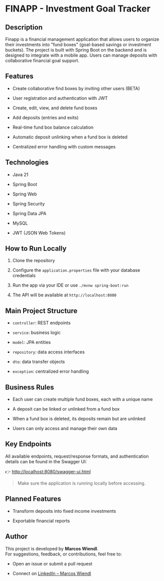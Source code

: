 
# FINAPP - Investment Goal Tracker

## Description

Finapp is a financial management application that allows users to organize their investments into "fund boxes" (goal-based savings or investment buckets). The project is built with Spring Boot on the backend and is designed to integrate with a mobile app. Users can manage deposits with collaborative financial goal support.

## Features

-   Create collaborative find boxes by inviting other users (BETA)

-   User registration and authentication with JWT

-   Create, edit, view, and delete fund boxes

-   Add deposits (entries and exits)

-   Real-time fund box balance calculation

-   Automatic deposit unlinking when a fund box is deleted

-   Centralized error handling with custom messages


## Technologies

-   Java 21

-   Spring Boot

-   Spring Web

-   Spring Security

-   Spring Data JPA

-   MySQL

-   JWT (JSON Web Tokens)


## How to Run Locally

1.  Clone the repository

2.  Configure the `application.properties` file with your database credentials

3.  Run the app via your IDE or use `./mvnw spring-boot:run`

4.  The API will be available at `http://localhost:8080`


## Main Project Structure

-   `controller`: REST endpoints

-   `service`: business logic

-   `model`: JPA entities

-   `repository`: data access interfaces

-   `dto`: data transfer objects

-   `exception`: centralized error handling


## Business Rules

-   Each user can create multiple fund boxes, each with a unique name

-   A deposit can be linked or unlinked from a fund box

-   When a fund box is deleted, its deposits remain but are unlinked

-   Users can only access and manage their own data


## Key Endpoints

All available endpoints, request/response formats, and authentication details can be found in the Swagger UI:

👉 [http://localhost:8080/swagger-ui.html](http://localhost:8080/swagger-ui.html)

> Make sure the application is running locally before accessing.

## Planned Features

-   Transform deposits into fixed income investments

-   Exportable financial reports


## Author

This project is developed by **Marcos Wiendl**.  
For suggestions, feedback, or contributions, feel free to:

-   Open an issue or submit a pull request

-   Connect on [LinkedIn – Marcos Wiendl](https://www.linkedin.com/in/marcoswiendl)